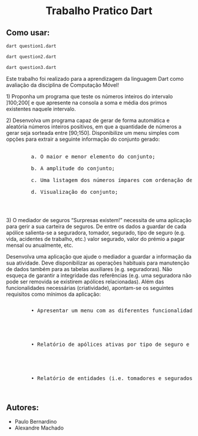 <h1 align="center"> Trabalho Pratico Dart </h1>

## Como usar:

```sh
dart question1.dart  
```
```sh
dart question2.dart  
```
```sh
dart question3.dart  
```

<p>Este trabalho foi realizado para a aprendizagem da linguagem Dart como avaliação da disciplina de Computação Móvel!</br></p>

<p>1) Proponha um programa que teste os números inteiros do intervalo ]100;200[ e que apresente na consola a soma e média dos primos existentes naquele intervalo.</br></p>

<p>2) Desenvolva um programa capaz de gerar de forma automática e aleatória números inteiros positivos, em que a quantidade de números a gerar seja sorteada entre [90;150]. Disponibilize um menu simples com opções para extrair a seguinte informação do conjunto gerado:</br>
</br>
<pre>
        a. O maior e menor elemento do conjunto;</br>
        b. A amplitude do conjunto;</br>
        c. Uma listagem dos números ímpares com ordenação decrescente;</br>
        d. Visualização do conjunto;</br>
        </p></pre>

<p>3) O mediador de seguros “Surpresas existem!” necessita de uma aplicação para gerir a sua carteira de seguros. De entre os dados a guardar de cada apólice salienta-se a seguradora, tomador, segurado, tipo de seguro (e.g. vida, acidentes de trabalho, etc.) valor segurado, valor do prémio a pagar mensal ou anualmente, etc.</br>
</p>

<p>Desenvolva uma aplicação que ajude o mediador a guardar a informação da sua atividade. Deve disponibilizar as operações habituais para manutenção de dados também para as tabelas auxiliares (e.g. seguradoras). Não esqueça de garantir a integridade das referências (e.g. uma seguradora não pode ser removida se existirem apólices relacionadas). Além das funcionalidades necessárias (criatividade), apontam-se os seguintes requisitos como mínimos da aplicação:</br>
</p>

<pre><p>        • Apresentar um menu com as diferentes funcionalidades da aplicação, que apresente uma pequena dashboard com a seguinte informação: quantidade de apólices ativas e inativas; quantidade de apólices e valor médio segurado por seguradora (apenas apólices ativas); quantidade de apólices e valor médio segurado por tipo de seguro (apenas apólices ativas);</br>
</p>

<p>        • Relatório de apólices ativas por tipo de seguro e seguradora, que indique o valor de cada prémio. Como o objetivo é analisar o valor anual de prémios, no final do relatório deve surgir o somatório da coluna dos prémios das apólices.</br>
</p>

<p>        • Relatório de entidades (i.e. tomadores e segurados) com apólices ativas, que mostre a idade e a morada de cada um.</br>
</p></pre>

## Autores:

- Paulo Bernardino 
- Alexandre Machado